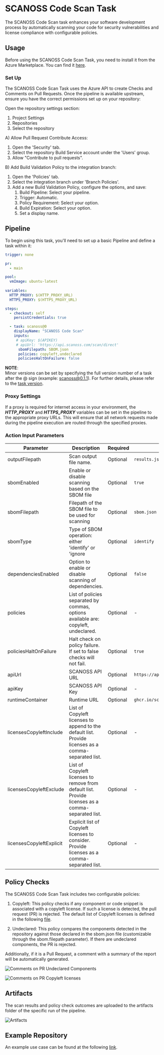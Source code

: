 # SCANOSS Code Scan Task
The SCANOSS Code Scan task enhances your software development process by automatically scanning your code for security vulnerabilities and license compliance with configurable policies.

## Usage
Before using the SCANOSS Code Scan Task, you need to install it from the Azure Marketplace. You can find it [here](https://marketplace.visualstudio.com/items?itemName=SCANOSS.scanoss-code-scan).

### Set Up

The SCANOSS Code Scan Task uses the Azure API to create Checks and Comments on Pull Requests. Once the pipeline is available upstream, ensure you have the correct permissions set up on your repository: 

Open the repository settings section:
  1. Project Settings
  2. Repositories
  3. Select the repository

A) Allow Pull Request Contribute Access:
  1. Open the 'Security' tab.
  2. Select the repository Build Service account under the 'Users' group.
  3. Allow "Contribute to pull requests".

B) Add Build Validation Policy to the integration branch:
  1. Open the 'Policies' tab.
  2. Select the integration branch under 'Branch Policies'.
  3. Add a new Build Validation Policy, configure the options, and save:
      1. Build Pipeline: Select your pipeline.
      2. Trigger: Automatic.
      3. Policy Requirement: Select your option.
      4. Build Expiration: Select your option.
      5. Set a display name.

## Pipeline
To begin using this task, you'll need to set up a basic Pipeline and define a task within it:

```yaml
trigger: none

pr:
  - main

pool:
  vmImage: ubuntu-latest
  
variables:
  HTTP_PROXY: $(HTTP_PROXY_URL)
  HTTPS_PROXY: $(HTTPS_PROXY_URL)   

steps:
  - checkout: self
    persistCredentials: true

  - task: scanoss@0
    displayName: "SCANOSS Code Scan"
    inputs:
     # apiKey: $(APIKEY)
     # apiUrl: 'https://api.scanoss.com/scan/direct'
      sbomFilepath: SBOM.json
      policies: copyleft,undeclared
      policiesHaltOnFailure: false
```

**NOTE**:  
Minor versions can be set by specifying the full version number of a task after the @ sign (example: scanoss@0.1.1). For further details, please refer to the [task version](https://learn.microsoft.com/en-us/azure/devops/pipelines/process/tasks?view=azure-devops&tabs=yaml#task-versions).

### Proxy Settings
If a proxy is required for internet access in your environment, the ***HTTP_PROXY*** and ***HTTPS_PROXY*** variables can be set in the pipeline to the appropriate proxy URLs. This will ensure that all network requests made during the pipeline execution are routed through the specified proxies.


### Action Input Parameters

| **Parameter**            | **Description**                                                                    | **Required** | **Default**                         | 
|--------------------------|------------------------------------------------------------------------------------|--------------|-------------------------------------|
| outputFilepath           | Scan output file name.                                                             | Optional     | `results.json`                      |
| sbomEnabled              | Enable or disable scanning based on the SBOM file                                  | Optional     | `true`                              |
| sbomFilepath             | Filepath of the SBOM file to be used for scanning                                  | Optional     | `sbom.json`                         |
| sbomType                 | Type of SBOM operation: either 'identify' or 'ignore                               | Optional     | `identify`                          |
| dependenciesEnabled      | Option to enable or disable scanning of dependencies.                              | Optional     | `false`                             |
| policies                 | List of policies separated by commas, options available are: copyleft, undeclared. | Optional     | -                                   |
| policiesHaltOnFailure    | Halt check on policy failure. If set to false checks will not fail.                | Optional     | `true`                              |
| apiUrl                   | SCANOSS API URL                                                                    | Optional     | `https://api.osskb.org/scan/direct` |
| apiKey                   | SCANOSS API Key                                                                    | Optional     | -                                   |
| runtimeContainer         | Runtime URL                                                                        | Optional     | `ghcr.io/scanoss/scanoss-py:v1.9.0` |
| licensesCopyleftInclude  | List of Copyleft licenses to append to the default list. Provide licenses as a comma-separated list. | Optional     | -                                   |
| licensesCopyleftExclude  | List of Copyleft licenses to remove from default list. Provide licenses as a comma-separated list.   | Optional     | -                                   |
| licensesCopyleftExplicit | Explicit list of Copyleft licenses to consider. Provide licenses as a comma-separated list.          | Optional     | -                                   |


## Policy Checks
The SCANOSS Code Scan Task includes two configurable policies:

1. Copyleft: This policy checks if any component or code snippet is associated with a copyleft license. If such a
   license is detected, the pull request (PR) is rejected. The default list of Copyleft licenses is defined in the following [file](https://github.com/scanoss/ado-code-scan/blob/main/src/utils/license.utils.ts).

2. Undeclared: This policy compares the components detected in the repository against those declared in the sbom.json
   file (customizable through the sbom.filepath parameter). If there are undeclared components, the PR is rejected.

Additionally, if it is a Pull Request, a comment with a summary of the report will be automatically generated.

![Comments on PR Undeclared Components](https://github.com/scanoss/integration-azure-DevOps/blob/main/.github/assets/pr_comment_undeclared_components.png?raw=true)


![Comments on PR Copyleft licenses](https://github.com/scanoss/integration-azure-DevOps/blob/main/.github/assets/pr_comment_copyleft.png?raw=true)


## Artifacts
The scan results and policy check outcomes are uploaded to the artifacts folder of the specific run of the pipeline.

![Artifacts](https://github.com/scanoss/integration-azure-DevOps/blob/main/.github/assets/results_artifact.png?raw=true)


## Example Repository
An example use case can be found at the following [link](https://dev.azure.com/scanoss/scanoss-ado-integration-demo).